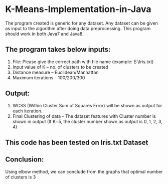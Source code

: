 # K-Means-Implementation-in-Java 
The program created is generic for any dataset. 
Any dataset can be given as input to the algorithm after doing data preprocessing. This program should work in both Java7 and Java8. 
## The program takes below inputs:
1.	File: Please give the correct path with file name (example: E:\Iris.txt)
2.	Input value of K – no. of clusters to be created
3.	Distance measure – Euclidean/Manhattan
4.	Maximum iterations – 100/200/300
## Output:
1.	WCSS (Within Cluster Sum of Squares Error) will be shown as output for each iteration.
2.	Final Clustering of data - The dataset features with Cluster number is shown in output (If K=5, the cluster number shown as output is 0, 1, 2, 3, 4)

## This code has been tested on Iris.txt Dataset
## Conclusion:
Using elbow method, we can conclude from the graphs that optimal number of clusters is 3
